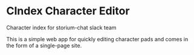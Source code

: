 # CIndex Character Editor

Character index for storium-chat slack team

This is a simple web app for quickly editing character pads and comes in the form of a single-page site.

